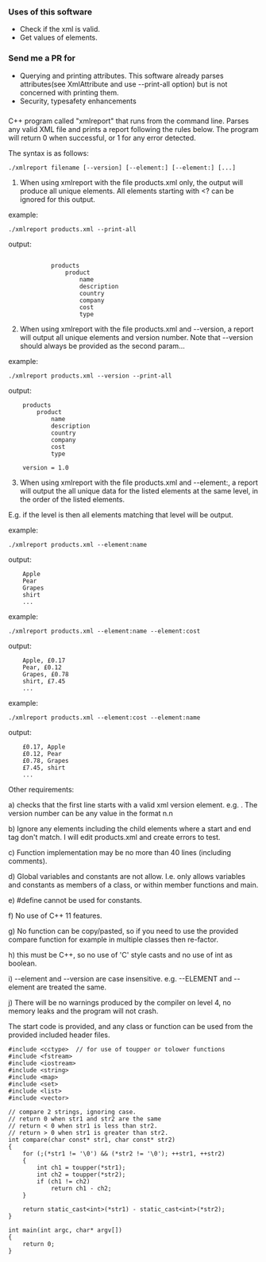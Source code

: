 ### Uses of this software
- Check if the xml is valid.
- Get values of elements.

### Send me a PR for
- Querying and printing attributes. This software already parses attributes(see XmlAttribute and use --print-all option) but is not concerned with printing them.
- Security, typesafety enhancements

### 
C++ program called "xmlreport" that runs from the command line. Parses any valid XML file and prints a report following the rules below.
The program will return 0 when successful, or 1 for any error detected.

The syntax is as follows:
```
./xmlreport filename [--version] [--element:] [--element:] [...]
```

1. When using xmlreport with the file products.xml only, the output will produce all unique elements. All elements starting with <? can be ignored for this output.

example: 

```
./xmlreport products.xml --print-all
```

output:

```

            products
                product
                    name
                    description
                    country
                    company
                    cost
                    type
```

2. When using xmlreport with the file products.xml and --version, a report will output all unique elements and version number. Note that --version should always be provided as the second param...

example: 

```
./xmlreport products.xml --version --print-all
```

output:

```
    products
        product
            name
            description
            country
            company
            cost
            type

    version = 1.0
```

3. When using xmlreport with the file products.xml and --element:, a report will output the all unique data for the listed elements at the same level, in the order of the listed elements.

E.g. if the level is <products><product><name> then all elements matching that level will be output.

example: 

```
./xmlreport products.xml --element:name
```

output:

```
    Apple
    Pear
    Grapes
    shirt
    ...
```
example: 

```
./xmlreport products.xml --element:name --element:cost
```

output:

```
    Apple, £0.17
    Pear, £0.12
    Grapes, £0.78
    shirt, £7.45
    ...
```
example: 

```
./xmlreport products.xml --element:cost --element:name
```

output:

```
    £0.17, Apple
    £0.12, Pear
    £0.78, Grapes
    £7.45, shirt
    ...
```

Other requirements:

a) checks that the first line starts with a valid xml version element. e.g. <?xml version="1.0" encoding="UTF-8"?>. The version number can be any value in the format n.n

b) Ignore any elements including the child elements where a start and end tag don't match. I will edit products.xml and create errors to test.

c) Function implementation may be no more than 40 lines (including comments).

d) Global variables and constants are not allow. I.e. only allows variables and constants as members of a class, or within member functions and main.

e) #define cannot be used for constants.

f) No use of C++ 11 features.

g) No function can be copy/pasted, so if you need to use the provided compare function for example in multiple classes then re-factor.

h) this must be C++, so no use of 'C' style casts and no use of int as boolean.

i) --element and --version are case insensitive. e.g. --ELEMENT and --element are treated the same.

j) There will be no warnings produced by the compiler on level 4, no memory leaks and the program will not crash.


The start code is provided, and any class or function can be used from the provided included header files.

```
#include <cctype>  // for use of toupper or tolower functions
#include <fstream>
#include <iostream>
#include <string>
#include <map>
#include <set>
#include <list>
#include <vector>

// compare 2 strings, ignoring case.
// return 0 when str1 and str2 are the same
// return < 0 when str1 is less than str2.
// return > 0 when str1 is greater than str2.
int compare(char const* str1, char const* str2)
{
    for (;(*str1 != '\0') && (*str2 != '\0'); ++str1, ++str2)
    {
        int ch1 = toupper(*str1);
        int ch2 = toupper(*str2);
        if (ch1 != ch2)
            return ch1 - ch2;
    }

    return static_cast<int>(*str1) - static_cast<int>(*str2);
}

int main(int argc, char* argv[])
{
    return 0;
}
```
